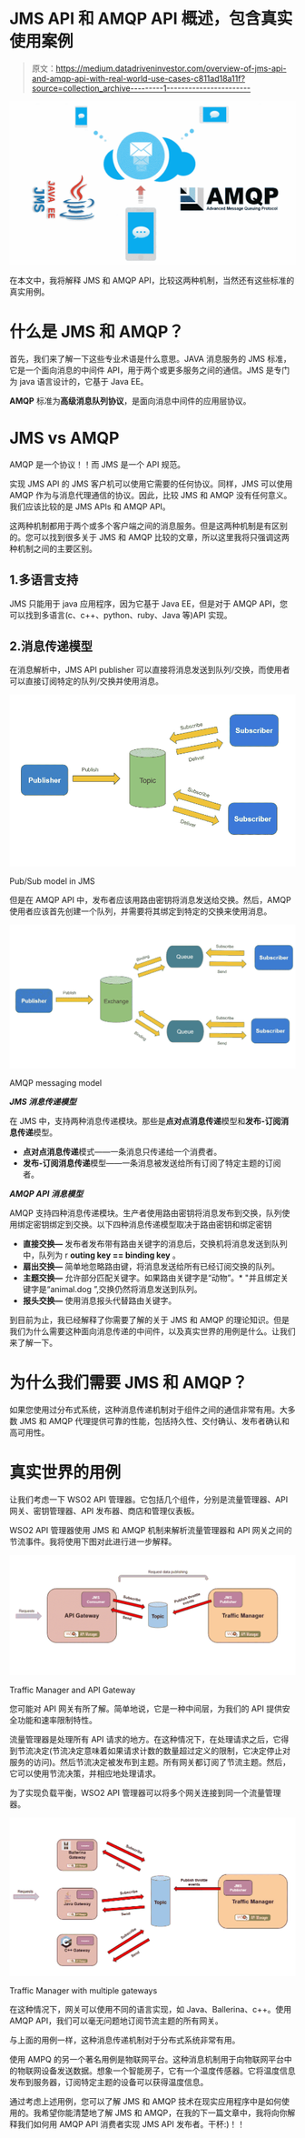 # JMS API 和 AMQP API 概述，包含真实使用案例

> 原文：<https://medium.datadriveninvestor.com/overview-of-jms-api-and-amqp-api-with-real-world-use-cases-c811ad18a11f?source=collection_archive---------1----------------------->

![](img/d9419239b880ae124b31018cecc5e86d.png)

在本文中，我将解释 JMS 和 AMQP API，比较这两种机制，当然还有这些标准的真实用例。

# 什么是 JMS 和 AMQP？

首先，我们来了解一下这些专业术语是什么意思。JAVA 消息服务的 JMS 标准，它是一个面向消息的中间件 API，用于两个或更多服务之间的通信。JMS 是专门为 java 语言设计的，它基于 Java EE。

**AMQP** 标准为**高级消息队列协议**，是面向消息中间件的应用层协议。

# JMS vs AMQP

AMQP 是一个协议！！而 JMS 是一个 API 规范。

实现 JMS API 的 JMS 客户机可以使用它需要的任何协议。同样，JMS 可以使用 AMQP 作为与消息代理通信的协议。因此，比较 JMS 和 AMQP 没有任何意义。我们应该比较的是 JMS APIs 和 AMQP API。

这两种机制都用于两个或多个客户端之间的消息服务。但是这两种机制是有区别的。您可以找到很多关于 JMS 和 AMQP 比较的文章，所以这里我将只强调这两种机制之间的主要区别。

## 1.多语言支持

JMS 只能用于 java 应用程序，因为它基于 Java EE，但是对于 AMQP API，您可以找到多语言(c、c++、python、ruby、Java 等)API 实现。

## 2.消息传递模型

在消息解析中，JMS API publisher 可以直接将消息发送到队列/交换，而使用者可以直接订阅特定的队列/交换并使用消息。

![](img/e9698e986900b08deaf38eab1b56a60b.png)

Pub/Sub model in JMS

但是在 AMQP API 中，发布者应该用路由密钥将消息发送给交换。然后，AMQP 使用者应该首先创建一个队列，并需要将其绑定到特定的交换来使用消息。

![](img/708ea53e2eafa6e5542ca06dae676511.png)

AMQP messaging model

***JMS 消息传递模型***

在 JMS 中，支持两种消息传递模块。那些是**点对点消息传递**模型和**发布-订阅消息传递**模型。

*   **点对点消息传递**模式——一条消息只传递给一个消费者。
*   **发布-订阅消息传递**模型——一条消息被发送给所有订阅了特定主题的订阅者。

***AMQP API 消息模型***

AMQP 支持四种消息传递模块。生产者使用路由密钥将消息发布到交换，队列使用绑定密钥绑定到交换。以下四种消息传递模型取决于路由密钥和绑定密钥

*   **直接交换—** 发布者发布带有路由关键字的消息后，交换机将消息发送到队列中，队列为 r **outing key == binding key** 。
*   **扇出交换—** 简单地忽略路由键，将消息发送给所有已经订阅交换的队列。
*   **主题交换—** 允许部分匹配关键字。如果路由关键字是“动物”。* "并且绑定关键字是“animal.dog ”,交换仍然将消息发送到队列。
*   **报头交换—** 使用消息报头代替路由关键字。

到目前为止，我已经解释了你需要了解的关于 JMS 和 AMQP 的理论知识。但是我们为什么需要这种面向消息传递的中间件，以及真实世界的用例是什么。让我们来了解一下。

# 为什么我们需要 JMS 和 AMQP？

如果您使用过分布式系统，这种消息传递机制对于组件之间的通信非常有用。大多数 JMS 和 AMQP 代理提供可靠的性能，包括持久性、交付确认、发布者确认和高可用性。

# 真实世界的用例

让我们考虑一下 WSO2 API 管理器。它包括几个组件，分别是流量管理器、API 网关、密钥管理器、API 发布器、商店和管理仪表板。

WSO2 API 管理器使用 JMS 和 AMQP 机制来解析流量管理器和 API 网关之间的节流事件。我将使用下图对此进行进一步解释。

![](img/a4134c6050b11d669cdf194b947dab43.png)

Traffic Manager and API Gateway

您可能对 API 网关有所了解。简单地说，它是一种中间层，为我们的 API 提供安全功能和速率限制特性。

流量管理器是处理所有 API 请求的地方。在这种情况下，在处理请求之后，它得到节流决定(节流决定意味着如果请求计数的数量超过定义的限制，它决定停止对服务的访问)。然后节流决定被发布到主题。所有网关都订阅了节流主题。然后，它可以使用节流决策，并相应地处理请求。

为了实现负载平衡，WSO2 API 管理器可以将多个网关连接到同一个流量管理器。

![](img/c69b418320820d5a9799d717e44d29c3.png)

Traffic Manager with multiple gateways

在这种情况下，网关可以使用不同的语言实现，如 Java、Ballerina、c++。使用 AMQP API，我们可以毫无问题地订阅节流主题的所有网关。

与上面的用例一样，这种消息传递机制对于分布式系统非常有用。

使用 AMPQ 的另一个著名用例是物联网平台。这种消息机制用于向物联网平台中的物联网设备发送数据。想象一个智能房子，它有一个温度传感器。它将温度信息发布到服务器，订阅特定主题的设备可以获得温度信息。

通过考虑上述用例，您可以了解 JMS 和 AMQP 技术在现实应用程序中是如何使用的。我希望你能清楚地了解 JMS 和 AMQP，在我的下一篇文章中，我将向你解释我们如何用 AMQP API 消费者实现 JMS API 发布者。干杯:)！！